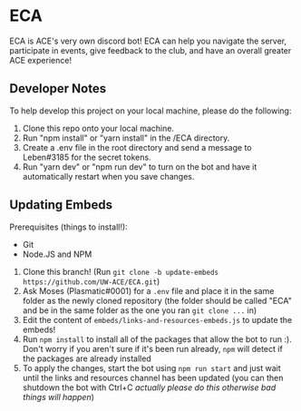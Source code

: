 # ECA

ECA is ACE's very own discord bot! ECA can help you navigate the server, participate in events, give feedback to the club, and have an overall greater ACE experience!

## Developer Notes

To help develop this project on your local machine, please do the following:

1. Clone this repo onto your local machine.
2. Run "npm install" or "yarn install" in the /ECA directory.
3. Create a .env file in the root directory and send a message to Leben#3185 for the secret tokens.
4. Run "yarn dev" or "npm run dev" to turn on the bot and have it automatically restart when you save changes.

## Updating Embeds

Prerequisites (things to install!):
* Git
* Node.JS and NPM

1. Clone this branch! (Run `git clone -b update-embeds https://github.com/UW-ACE/ECA.git`)
2. Ask Moses (Plasmatic#0001) for a `.env` file and place it in the same folder as the newly cloned repository (the folder should be called "ECA" and be in the same folder as the one you ran `git clone ...` in)
3. Edit the content of `embeds/links-and-resources-embeds.js` to update the embeds!
4. Run `npm install` to install all of the packages that allow the bot to run :).  Don't worry if you aren't sure if it's been run already, `npm` will detect if the packages are already installed 
5. To apply the changes, start the bot using `npm run start` and just wait until the links and resources channel has been updated (you can then shutdown the bot with Ctrl+C *actually please do this otherwise bad things will happen*)
